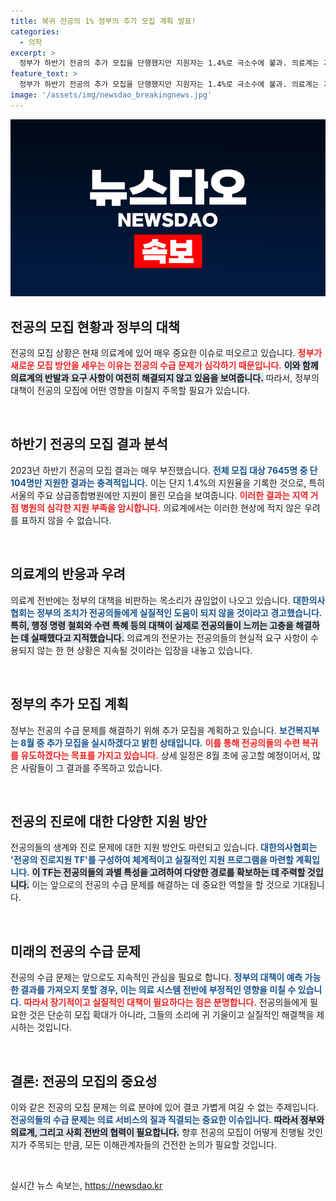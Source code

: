 ```yaml
---
title: 복귀 전공의 1% 정부의 추가 모집 계획 발표!
categories:
  - 의학
excerpt: >
  정부가 하반기 전공의 추가 모집을 단행했지만 지원자는 1.4%로 극소수에 불과. 의료계는 기존 대책들이 통하지 않으며 실질적인 요구 수용이 필요하다고 경고한다. 전공의의 주목받지 못하는 현실, 해결책은 무엇일까?
feature_text: >
  정부가 하반기 전공의 추가 모집을 단행했지만 지원자는 1.4%로 극소수에 불과. 의료계는 기존 대책들이 통하지 않으며 실질적인 요구 수용이 필요하다고 경고한다. 전공의의 주목받지 못하는 현실, 해결책은 무엇일까?
image: '/assets/img/newsdao_breakingnews.jpg'
---
```


<p><img src="/assets/img/newsdao_breakingnews.jpg" alt="implanttips 속보" /></p>

<h2 data-ke-size="size26">전공의 모집 현황과 정부의 대책</h2>

<p data-ke-size="size16">전공의 모집 상황은 현재 의료계에 있어 매우 중요한 이슈로 떠오르고 있습니다. <b><span style="color: #ee2323;">정부가 새로운 모집 방안을 세우는 이유는 전공의 수급 문제가 심각하기 때문입니다.</span></b> <b><span style="background-color: #21538527;">이와 함께 의료계의 반발과 요구 사항이 여전히 해결되지 않고 있음을 보여줍니다.</span></b> 따라서, 정부의 대책이 전공의 모집에 어떤 영향을 미칠지 주목할 필요가 있습니다.</p>

<p data-ke-size="size16">&nbsp;</p>

<h2 data-ke-size="size26">하반기 전공의 모집 결과 분석</h2>

<p data-ke-size="size16">2023년 하반기 전공의 모집 결과는 매우 부진했습니다. <b><span style="color: #1a5490;">전체 모집 대상 7645명 중 단 104명만 지원한 결과는 충격적입니다.</span></b> 이는 단지 1.4%의 지원율을 기록한 것으로, 특히 서울의 주요 상급종합병원에만 지원이 몰린 모습을 보여줍니다. <b><span style="color: #ee2323;">이러한 결과는 지역 거점 병원의 심각한 지원 부족을 암시합니다.</span></b> 의료계에서는 이러한 현상에 적지 않은 우려를 표하지 않을 수 없습니다.</p>

<p data-ke-size="size16">&nbsp;</p>

<h2 data-ke-size="size26">의료계의 반응과 우려</h2>

<p data-ke-size="size16">의료계 전반에는 정부의 대책을 비판하는 목소리가 끊임없이 나오고 있습니다. <b><span style="color: #1a5490;">대한의사협회는 정부의 조치가 전공의들에게 실질적인 도움이 되지 않을 것이라고 경고했습니다.</span></b> <b><span style="background-color: #21538527;">특히, 행정 명령 철회와 수련 특혜 등의 대책이 실제로 전공의들이 느끼는 고충을 해결하는 데 실패했다고 지적했습니다.</span></b> 의료계의 전문가는 전공의들의 현실적 요구 사항이 수용되지 않는 한 현 상황은 지속될 것이라는 입장을 내놓고 있습니다.</p>

<p data-ke-size="size16">&nbsp;</p>

<h2 data-ke-size="size26">정부의 추가 모집 계획</h2>

<p data-ke-size="size16">정부는 전공의 수급 문제를 해결하기 위해 추가 모집을 계획하고 있습니다. <b><span style="color: #1a5490;">보건복지부는 8월 중 추가 모집을 실시하겠다고 밝힌 상태입니다.</span></b> <b><span style="color: #ee2323;">이를 통해 전공의들의 수련 복귀를 유도하겠다는 목표를 가지고 있습니다.</span></b> 상세 일정은 8월 초에 공고할 예정이어서, 많은 사람들이 그 결과를 주목하고 있습니다.</p>

<p data-ke-size="size16">&nbsp;</p>

<h2 data-ke-size="size26">전공의 진로에 대한 다양한 지원 방안</h2>

<p data-ke-size="size16">전공의들의 생계와 진로 문제에 대한 지원 방안도 마련되고 있습니다. <b><span style="color: #1a5490;">대한의사협회는 '전공의 진로지원 TF'를 구성하여 체계적이고 실질적인 지원 프로그램을 마련할 계획입니다.</span></b> <b><span style="background-color: #21538527;">이 TF는 전공의들의 과별 특성을 고려하여 다양한 경로를 확보하는 데 주력할 것입니다.</span></b> 이는 앞으로의 전공의 수급 문제를 해결하는 데 중요한 역할을 할 것으로 기대됩니다.</p>

<p data-ke-size="size16">&nbsp;</p>

<h2 data-ke-size="size26">미래의 전공의 수급 문제</h2>

<p data-ke-size="size16">전공의 수급 문제는 앞으로도 지속적인 관심을 필요로 합니다. <b><span style="color: #1a5490;">정부의 대책이 예측 가능한 결과를 가져오지 못할 경우, 이는 의료 시스템 전반에 부정적인 영향을 미칠 수 있습니다.</span></b> <b><span style="color: #ee2323;">따라서 장기적이고 실질적인 대책이 필요하다는 점은 분명합니다.</span></b> 전공의들에게 필요한 것은 단순히 모집 확대가 아니라, 그들의 소리에 귀 기울이고 실질적인 해결책을 제시하는 것입니다.</p>

<p data-ke-size="size16">&nbsp;</p>

<h2 data-ke-size="size26">결론: 전공의 모집의 중요성</h2>

<p data-ke-size="size16">이와 같은 전공의 모집 문제는 의료 분야에 있어 결코 가볍게 여길 수 없는 주제입니다. <b><span style="color: #1a5490;">전공의들의 수급 문제는 의료 서비스의 질과 직결되는 중요한 이슈입니다.</span></b> <b><span style="background-color: #21538527;">따라서 정부와 의료계, 그리고 사회 전반의 협력이 필요합니다.</span></b> 향후 전공의 모집이 어떻게 진행될 것인지가 주목되는 만큼, 모든 이해관계자들의 건전한 논의가 필요할 것입니다.</p>

<p data-ke-size="size16">&nbsp;</p>
실시간 뉴스 속보는, <a href="https://newsdao.kr" rel="dofollow">https://newsdao.kr</a>


